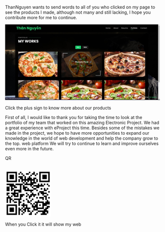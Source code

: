 ThanNguyen wants to send words to all of you who clicked on my page to see the products I made,
 although not many and still lacking, I hope you contribute more for me to continue.
 

   <img src="./assets/img/red/readme1.jpg" with="150px">

Click the plus sign to know more about our products

First of all, I would like to thank you for taking the time to look at the portfolio of my team that worked on this amazing Electronic Project. We had a great experience with eProject this time. Besides some of the mistakes we made in the project, we hope to have more opportunities to expand our knowledge in the world of web development and help the company grow to the top.
 web platform We will try to continue to learn and improve ourselves even more in the future.

QR <br> <br>

   <img src="./assets/img/red/qr23.png" with="100px" height="150px">

   When you Click it it will show my web